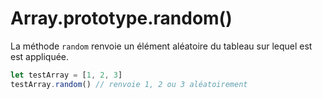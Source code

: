 # Array.prototype.random()

La méthode `random` renvoie un élément aléatoire du tableau sur lequel est est appliquée.

```js
let testArray = [1, 2, 3]
testArray.random() // renvoie 1, 2 ou 3 aléatoirement
```
